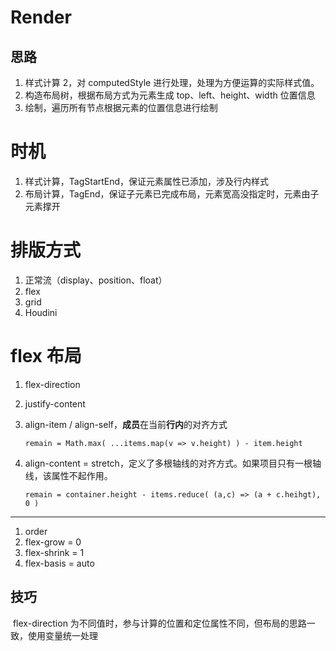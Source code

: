 # Render 

## 思路

1. 样式计算 2，对 computedStyle 进行处理，处理为方便运算的实际样式值。
2. 构造布局树，根据布局方式为元素生成 top、left、height、width 位置信息
3. 绘制，遍历所有节点根据元素的位置信息进行绘制

# 时机

1. 样式计算，TagStartEnd，保证元素属性已添加，涉及行内样式
2. 布局计算，TagEnd，保证子元素已完成布局，元素宽高没指定时，元素由子元素撑开

# 排版方式

1. 正常流（display、position、float）
2. flex
3. grid
4. Houdini

# flex 布局

1. flex-direction

2. justify-content

3. align-item / align-self，**成员**在当前**行内**的对齐方式

   `remain = Math.max( ...items.map(v => v.height) ) - item.height `

4. align-content = stretch，定义了多根轴线的对齐方式。如果项目只有一根轴线，该属性不起作用。

   `remain = container.height - items.reduce( (a,c) => (a + c.heihgt), 0 )`

****

1. order
2. flex-grow = 0
3. flex-shrink = 1
4. flex-basis = auto

## 技巧

​	flex-direction 为不同值时，参与计算的位置和定位属性不同，但布局的思路一致，使用变量统一处理




